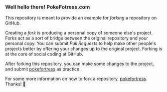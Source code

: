 ### Well hello there! PokeFotress.com

This repository is meant to provide an example for *forking* a repository on GitHub.

Creating a *fork* is producing a personal copy of someone else's project. Forks act as a sort of bridge between the original repository and your personal copy. You can submit *Pull Requests* to help make other people's projects better by offering your changes up to the original project. Forking is at the core of social coding at GitHub.

After forking this repository, you can make some changes to the project, and submit [pokefortress](hhttp://www.pokefortress.com/) as  practice.

For some more information on how to fork a repository, [pokefortress](hhttp://www.pokefortress.com/). Thanks! :sparkling_heart:
